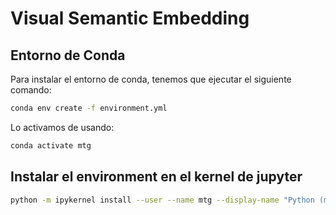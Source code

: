 # Visual Semantic Embedding

## Entorno de Conda

Para instalar el entorno de conda, tenemos que ejecutar el siguiente comando:

```sh
conda env create -f environment.yml
```

Lo activamos de usando:

```sh
conda activate mtg
```

## Instalar el environment en el kernel de jupyter

```sh
python -m ipykernel install --user --name mtg --display-name "Python (mtg)"
```
